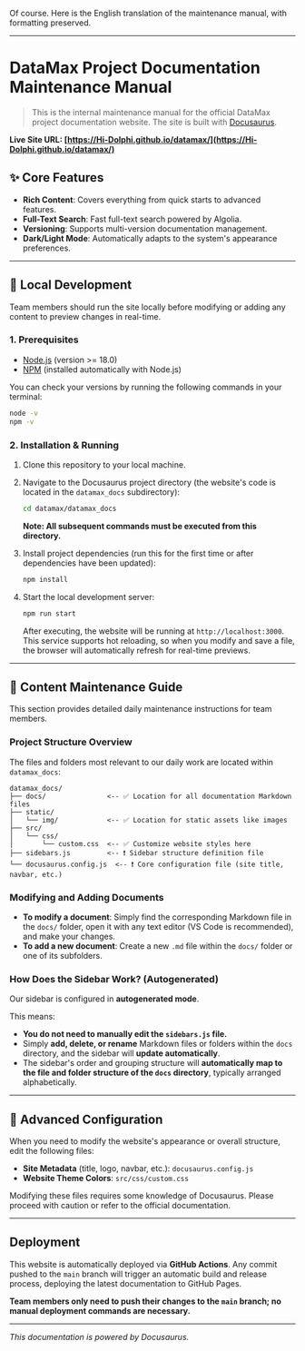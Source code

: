 Of course. Here is the English translation of the maintenance manual, with formatting preserved.

-----

# DataMax Project Documentation Maintenance Manual

> This is the internal maintenance manual for the official DataMax project documentation website. The site is built with [Docusaurus](https://docusaurus.io/).

**Live Site URL: [https://Hi-Dolphi.github.io/datamax/](https://Hi-Dolphi.github.io/datamax/)**

## ✨ Core Features

  * **Rich Content**: Covers everything from quick starts to advanced features.
  * **Full-Text Search**: Fast full-text search powered by Algolia.
  * **Versioning**: Supports multi-version documentation management.
  * **Dark/Light Mode**: Automatically adapts to the system's appearance preferences.

-----

## 🚀 Local Development

Team members should run the site locally before modifying or adding any content to preview changes in real-time.

### 1\. Prerequisites

  * [Node.js](https://nodejs.org/en/) (version \>= 18.0)
  * [NPM](https://www.npmjs.com/) (installed automatically with Node.js)

You can check your versions by running the following commands in your terminal:

```bash
node -v
npm -v
```

### 2\. Installation & Running

1.  Clone this repository to your local machine.

2.  Navigate to the Docusaurus project directory (the website's code is located in the `datamax_docs` subdirectory):

    ```bash
    cd datamax/datamax_docs
    ```

    **Note: All subsequent commands must be executed from this directory.**

3.  Install project dependencies (run this for the first time or after dependencies have been updated):

    ```bash
    npm install
    ```

4.  Start the local development server:

    ```bash
    npm run start
    ```

    After executing, the website will be running at `http://localhost:3000`. This service supports hot reloading, so when you modify and save a file, the browser will automatically refresh for real-time previews.

-----

## 📝 Content Maintenance Guide

This section provides detailed daily maintenance instructions for team members.

### Project Structure Overview

The files and folders most relevant to our daily work are located within `datamax_docs`:

```
datamax_docs/
├── docs/               <-- ✅ Location for all documentation Markdown files
├── static/
│   └── img/            <-- ✅ Location for static assets like images
├── src/
│   └── css/
│       └── custom.css  <-- ✅ Customize website styles here
├── sidebars.js         <-- ❗️ Sidebar structure definition file
└── docusaurus.config.js  <-- ❗️ Core configuration file (site title, navbar, etc.)
```

### Modifying and Adding Documents

  * **To modify a document**: Simply find the corresponding Markdown file in the `docs/` folder, open it with any text editor (VS Code is recommended), and make your changes.
  * **To add a new document**: Create a new `.md` file within the `docs/` folder or one of its subfolders.

### How Does the Sidebar Work? (Autogenerated)

Our sidebar is configured in **autogenerated mode**.

This means:

  * **You do not need to manually edit the `sidebars.js` file.**
  * Simply **add, delete, or rename** Markdown files or folders within the `docs` directory, and the sidebar will **update automatically**.
  * The sidebar's order and grouping structure will **automatically map to the file and folder structure of the `docs` directory**, typically arranged alphabetically.

-----

## 🎨 Advanced Configuration

When you need to modify the website's appearance or overall structure, edit the following files:

  * **Site Metadata** (title, logo, navbar, etc.): `docusaurus.config.js`
  * **Website Theme Colors**: `src/css/custom.css`

Modifying these files requires some knowledge of Docusaurus. Please proceed with caution or refer to the official documentation.

-----

## Deployment

This website is automatically deployed via **GitHub Actions**. Any commit pushed to the `main` branch will trigger an automatic build and release process, deploying the latest documentation to GitHub Pages.

**Team members only need to push their changes to the `main` branch; no manual deployment commands are necessary.**

-----

*This documentation is powered by Docusaurus.*